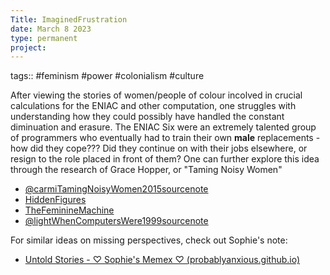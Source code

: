 ```yaml
---
Title: ImaginedFrustration
date: March 8 2023
type: permanent
project:
---
```


tags::  #feminism #power #colonialism #culture 


After viewing the stories of women/people of colour incolved in crucial calculations for the ENIAC and other computation, one struggles with understanding how they could possibly have handled the constant diminuation and erasure. The ENIAC Six were an extremely talented group of programmers who eventually had to train their own **male** replacements - how did they cope??? Did they continue on with their jobs elsewhere, or resign to the role placed in front of them? One can further explore this idea through the research of Grace Hopper, or "Taming Noisy Women"

- [@carmiTamingNoisyWomen2015sourcenote](@carmiTamingNoisyWomen2015sourcenote.md)
- [HiddenFigures](HiddenFigures.md)
- [TheFeminineMachine](TheFeminineMachine.md)
- [@lightWhenComputersWere1999sourcenote](@lightWhenComputersWere1999sourcenote.md)

For similar ideas on missing perspectives, check out Sophie's note:
- [Untold Stories - ♡ Sophie's Memex ♡ (probablyanxious.github.io)](https://probablyanxious.github.io/hist1900-memex/Thoughts/Untold%20Stories/)
